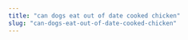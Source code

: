```yaml
---
title: "can dogs eat out of date cooked chicken"
slug: "can-dogs-eat-out-of-date-cooked-chicken"
---
```


